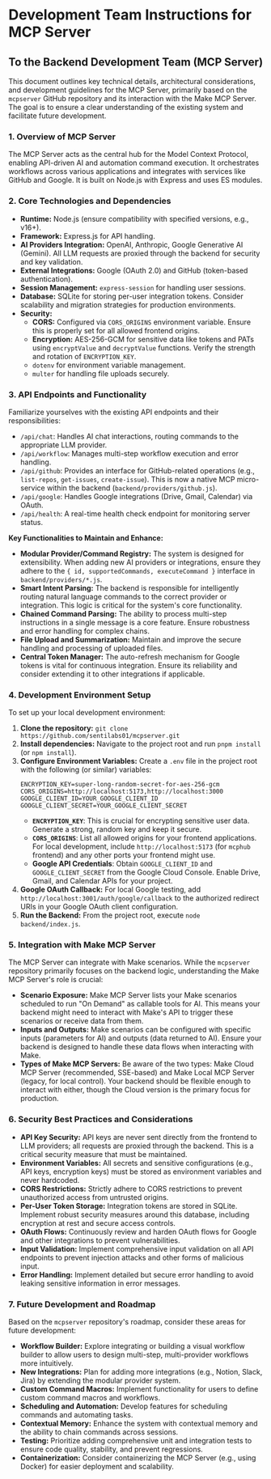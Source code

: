 # Development Team Instructions for MCP Server

## To the Backend Development Team (MCP Server)

This document outlines key technical details, architectural considerations, and development guidelines for the MCP Server, primarily based on the `mcpserver` GitHub repository and its interaction with the Make MCP Server. The goal is to ensure a clear understanding of the existing system and facilitate future development.

### 1. Overview of MCP Server

The MCP Server acts as the central hub for the Model Context Protocol, enabling API-driven AI and automation command execution. It orchestrates workflows across various applications and integrates with services like GitHub and Google. It is built on Node.js with Express and uses ES modules.

### 2. Core Technologies and Dependencies

*   **Runtime:** Node.js (ensure compatibility with specified versions, e.g., v16+).
*   **Framework:** Express.js for API handling.
*   **AI Providers Integration:** OpenAI, Anthropic, Google Generative AI (Gemini). All LLM requests are proxied through the backend for security and key validation.
*   **External Integrations:** Google (OAuth 2.0) and GitHub (token-based authentication).
*   **Session Management:** `express-session` for handling user sessions.
*   **Database:** SQLite for storing per-user integration tokens. Consider scalability and migration strategies for production environments.
*   **Security:**
    *   **CORS:** Configured via `CORS_ORIGINS` environment variable. Ensure this is properly set for all allowed frontend origins.
    *   **Encryption:** AES-256-GCM for sensitive data like tokens and PATs using `encryptValue` and `decryptValue` functions. Verify the strength and rotation of `ENCRYPTION_KEY`.
    *   `dotenv` for environment variable management.
    *   `multer` for handling file uploads securely.

### 3. API Endpoints and Functionality

Familiarize yourselves with the existing API endpoints and their responsibilities:

*   `/api/chat`: Handles AI chat interactions, routing commands to the appropriate LLM provider.
*   `/api/workflow`: Manages multi-step workflow execution and error handling.
*   `/api/github`: Provides an interface for GitHub-related operations (e.g., `list-repos`, `get-issues`, `create-issue`). This is now a native MCP micro-service within the backend (`backend/providers/github.js`).
*   `/api/google`: Handles Google integrations (Drive, Gmail, Calendar) via OAuth.
*   `/api/health`: A real-time health check endpoint for monitoring server status.

**Key Functionalities to Maintain and Enhance:**

*   **Modular Provider/Command Registry:** The system is designed for extensibility. When adding new AI providers or integrations, ensure they adhere to the `{ id, supportedCommands, executeCommand }` interface in `backend/providers/*.js`.
*   **Smart Intent Parsing:** The backend is responsible for intelligently routing natural language commands to the correct provider or integration. This logic is critical for the system's core functionality.
*   **Chained Command Parsing:** The ability to process multi-step instructions in a single message is a core feature. Ensure robustness and error handling for complex chains.
*   **File Upload and Summarization:** Maintain and improve the secure handling and processing of uploaded files.
*   **Central Token Manager:** The auto-refresh mechanism for Google tokens is vital for continuous integration. Ensure its reliability and consider extending it to other integrations if applicable.

### 4. Development Environment Setup

To set up your local development environment:

1.  **Clone the repository:** `git clone https://github.com/sentilabs01/mcpserver.git`
2.  **Install dependencies:** Navigate to the project root and run `pnpm install` (or `npm install`).
3.  **Configure Environment Variables:** Create a `.env` file in the project root with the following (or similar) variables:
    ```
    ENCRYPTION_KEY=super-long-random-secret-for-aes-256-gcm
    CORS_ORIGINS=http://localhost:5173,http://localhost:3000
    GOOGLE_CLIENT_ID=YOUR_GOOGLE_CLIENT_ID
    GOOGLE_CLIENT_SECRET=YOUR_GOOGLE_CLIENT_SECRET
    ```
    *   **`ENCRYPTION_KEY`**: This is crucial for encrypting sensitive user data. Generate a strong, random key and keep it secure.
    *   **`CORS_ORIGINS`**: List all allowed origins for your frontend applications. For local development, include `http://localhost:5173` (for `mcphub` frontend) and any other ports your frontend might use.
    *   **Google API Credentials**: Obtain `GOOGLE_CLIENT_ID` and `GOOGLE_CLIENT_SECRET` from the Google Cloud Console. Enable Drive, Gmail, and Calendar APIs for your project.
4.  **Google OAuth Callback:** For local Google testing, add `http://localhost:3001/auth/google/callback` to the authorized redirect URIs in your Google OAuth client configuration.
5.  **Run the Backend:** From the project root, execute `node backend/index.js`.

### 5. Integration with Make MCP Server

The MCP Server can integrate with Make scenarios. While the `mcpserver` repository primarily focuses on the backend logic, understanding the Make MCP Server's role is crucial:

*   **Scenario Exposure:** Make MCP Server lists your Make scenarios scheduled to run "On Demand" as callable tools for AI. This means your backend might need to interact with Make's API to trigger these scenarios or receive data from them.
*   **Inputs and Outputs:** Make scenarios can be configured with specific inputs (parameters for AI) and outputs (data returned to AI). Ensure your backend is designed to handle these data flows when interacting with Make.
*   **Types of Make MCP Servers:** Be aware of the two types: Make Cloud MCP Server (recommended, SSE-based) and Make Local MCP Server (legacy, for local control). Your backend should be flexible enough to interact with either, though the Cloud version is the primary focus for production.

### 6. Security Best Practices and Considerations

*   **API Key Security:** API keys are never sent directly from the frontend to LLM providers; all requests are proxied through the backend. This is a critical security measure that must be maintained.
*   **Environment Variables:** All secrets and sensitive configurations (e.g., API keys, encryption keys) must be stored as environment variables and never hardcoded.
*   **CORS Restrictions:** Strictly adhere to CORS restrictions to prevent unauthorized access from untrusted origins.
*   **Per-User Token Storage:** Integration tokens are stored in SQLite. Implement robust security measures around this database, including encryption at rest and secure access controls.
*   **OAuth Flows:** Continuously review and harden OAuth flows for Google and other integrations to prevent vulnerabilities.
*   **Input Validation:** Implement comprehensive input validation on all API endpoints to prevent injection attacks and other forms of malicious input.
*   **Error Handling:** Implement detailed but secure error handling to avoid leaking sensitive information in error messages.

### 7. Future Development and Roadmap

Based on the `mcpserver` repository's roadmap, consider these areas for future development:

*   **Workflow Builder:** Explore integrating or building a visual workflow builder to allow users to design multi-step, multi-provider workflows more intuitively.
*   **New Integrations:** Plan for adding more integrations (e.g., Notion, Slack, Jira) by extending the modular provider system.
*   **Custom Command Macros:** Implement functionality for users to define custom command macros and workflows.
*   **Scheduling and Automation:** Develop features for scheduling commands and automating tasks.
*   **Contextual Memory:** Enhance the system with contextual memory and the ability to chain commands across sessions.
*   **Testing:** Prioritize adding comprehensive unit and integration tests to ensure code quality, stability, and prevent regressions.
*   **Containerization:** Consider containerizing the MCP Server (e.g., using Docker) for easier deployment and scalability.


